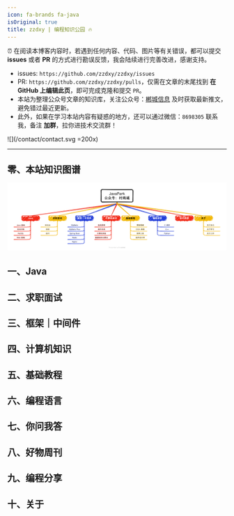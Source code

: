 ```yaml
---
icon: fa-brands fa-java
isOriginal: true
title: zzdxy | 编程知识公园 🔥
---
```


⏰ 在阅读本博客内容时，若遇到任何内容、代码、图片等有关错误，都可以提交 **issues** 或者 **PR** 的方式进行勘误反馈，我会陆续进行完善改进，感谢支持。

- issues: `https://github.com/zzdxy/zzdxy/issues`
- PR: `https://github.com/zzdxy/zzdxy/pulls`，仅需在文章的末尾找到 **在 GitHub 上编辑此页**，即可完成克隆和提交 `PR`。
- 本站为整理公众号文章的知识库，关注公众号：[郴城信息](https://zzdxy.gitee.io/contact/wechatpublic.svg) 及时获取最新推文，避免错过最近更新。
- 此外，如果在学习本站内容有疑惑的地方，还可以通过微信：`8698305` 联系我，备注 **加群**，拉你进技术交流群！

![](/contact/contact.svg =200x)

---

## 零、本站知识图谱

![](.vuepress/public/map.png)

## 一、Java

## 二、求职面试

## 三、框架｜中间件

## 四、计算机知识

## 五、基础教程

## 六、编程语言

## 七、你问我答

## 八、好物周刊

## 九、编程分享

## 十、关于